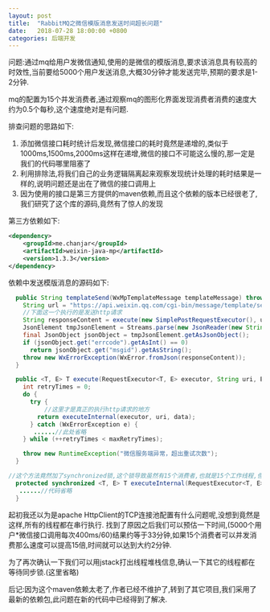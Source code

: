 ```yaml
---
layout: post
title:  "RabbitMQ之微信模版消息发送时间超长问题"
date:   2018-07-28 18:00:00 +0800
categories: 后端开发
---
```


问题:通过mq给用户发微信通知,使用的是微信的模版消息,要求该消息具有较高的时效性,当前要给5000个用户发送消息,大概30分钟才能发送完毕,预期的要求是1-2分钟.

mq的配置为15个并发消费者,通过观察mq的图形化界面发现消费者消费的速度大约为0.5个每秒,这个速度绝对是有问题.

排查问题的思路如下:

1. 添加微信接口耗时统计后发现,微信接口的耗时竟然是递增的,类似于1000ms,1500ms,2000ms这样在递增,微信的接口不可能这么慢的,那一定是我们的代码哪里阻塞了
2. 利用排除法,将我们自己的业务逻辑隔离起来观察发现统计处理的耗时结果是一样的,说明问题还是出在了微信的接口调用上
3. 因为使用的接口是第三方提供的maven依赖,而且这个依赖的版本已经很老了,我们研究了这个库的源码,竟然有了惊人的发现

第三方依赖如下:

```xml
<dependency>
    <groupId>me.chanjar</groupId>
    <artifactId>weixin-java-mp</artifactId>
    <version>1.3.3</version>
</dependency>
```

依赖中发送模版消息的源码如下:

```java
  public String templateSend(WxMpTemplateMessage templateMessage) throws WxErrorException {
    String url = "https://api.weixin.qq.com/cgi-bin/message/template/send";
    //下面这一个执行的是发送http请求
    String responseContent = execute(new SimplePostRequestExecutor(), url, templateMessage.toJson());
    JsonElement tmpJsonElement = Streams.parse(new JsonReader(new StringReader(responseContent)));
    final JsonObject jsonObject = tmpJsonElement.getAsJsonObject();
    if (jsonObject.get("errcode").getAsInt() == 0)
      return jsonObject.get("msgid").getAsString();
    throw new WxErrorException(WxError.fromJson(responseContent));
  }
```

```java
  public <T, E> T execute(RequestExecutor<T, E> executor, String uri, E data) throws WxErrorException {
    int retryTimes = 0;
    do {
      try {
          //这里才是真正的执行http请求的地方
        return executeInternal(executor, uri, data);
      } catch (WxErrorException e) {
       ......//此处省略
    } while (++retryTimes < maxRetryTimes);

    throw new RuntimeException("微信服务端异常，超出重试次数");
  }
```

```java
//这个方法竟然加了synchronized锁,这个锁导致虽然有15个消费者,也就是15个工作线程,但是所有的线程都必须串行执行http请求
  protected synchronized <T, E> T executeInternal(RequestExecutor<T, E> executor, String uri, E data) throws WxErrorException {
   ......//代码省略
  }
```

起初我还以为是apache HttpClient的TCP连接池配置有什么问题呢,没想到竟然是这样,所有的线程都在串行执行.
找到了原因之后我们可以预估一下时间,(5000个用户*微信接口调用每次400ms/60)结果约等于33分钟,如果15个消费者可以并发消费那么速度可以提高15倍,时间就可以达到大约2分钟.

为了再次确认一下我们可以用jstack打出线程堆栈信息,确认一下其它的线程都在等待同步锁.(这里省略)

后记:因为这个maven依赖太老了,作者已经不维护了,转到了其它项目,我们采用了最新的依赖包,此问题在新的代码中已经得到了解决.